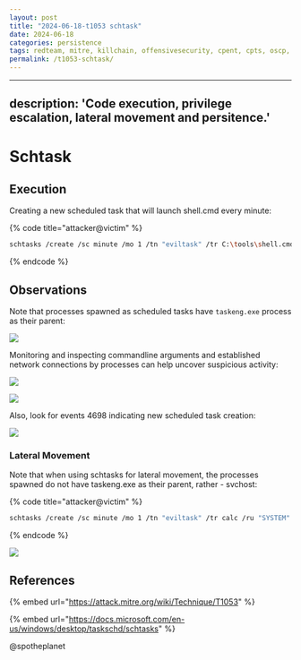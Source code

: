 ```yaml
---
layout: post
title: "2024-06-18-t1053 schtask"
date: 2024-06-18
categories: persistence
tags: redteam, mitre, killchain, offensivesecurity, cpent, cpts, oscp, exploit
permalink: /t1053-schtask/
---
```


---
description: 'Code execution, privilege escalation, lateral movement and persitence.'
---

# Schtask

## Execution

Creating a new scheduled task that will launch shell.cmd every minute:

{% code title="attacker@victim" %}
```bash
schtasks /create /sc minute /mo 1 /tn "eviltask" /tr C:\tools\shell.cmd /ru "SYSTEM"
```
{% endcode %}

## Observations

Note that processes spawned as scheduled tasks have `taskeng.exe` process as their parent:

![](../../.gitbook/assets/schtask-ancestry.png)

Monitoring and inspecting commandline arguments and established network connections by processes can help uncover suspicious activity:

![](../../.gitbook/assets/schtasks-created.png)

![](../../.gitbook/assets/schtask-connection.png)

Also, look for events 4698 indicating new scheduled task creation:

![](../../.gitbook/assets/schtasks-created-new-task.png)

### Lateral Movement

Note that when using schtasks for lateral movement, the processes spawned do not have taskeng.exe as their parent, rather - svchost:

{% code title="attacker@victim" %}
```bash
schtasks /create /sc minute /mo 1 /tn "eviltask" /tr calc /ru "SYSTEM" /s dc-mantvydas /u user /p password
```
{% endcode %}

![](../../.gitbook/assets/schtasks-remote.png)

## References

{% embed url="https://attack.mitre.org/wiki/Technique/T1053" %}

{% embed url="https://docs.microsoft.com/en-us/windows/desktop/taskschd/schtasks" %}

@spotheplanet
